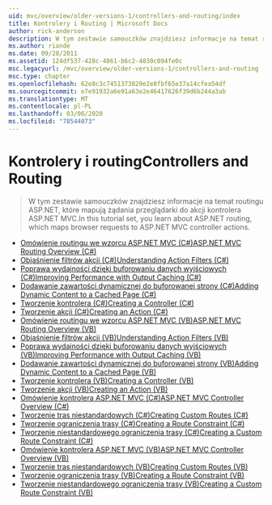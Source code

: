 ```yaml
---
uid: mvc/overview/older-versions-1/controllers-and-routing/index
title: Kontrolery i Routing | Microsoft Docs
author: rick-anderson
description: W tym zestawie samouczków znajdziesz informacje na temat routingu ASP.NET, które mapują żądania przeglądarki do akcji kontrolera ASP.NET MVC.
ms.author: riande
ms.date: 09/28/2011
ms.assetid: 124df537-428c-4861-b6c2-4830c094fe0c
msc.legacyurl: /mvc/overview/older-versions-1/controllers-and-routing
msc.type: chapter
ms.openlocfilehash: 62e8c3c7451373829e2e8fbf65e37a14cfea54df
ms.sourcegitcommit: e7e91932a6e91a63e2e46417626f39d6b244a3ab
ms.translationtype: MT
ms.contentlocale: pl-PL
ms.lasthandoff: 03/06/2020
ms.locfileid: "78544073"
---
```

# <a name="controllers-and-routing"></a><span data-ttu-id="b0f11-103">Kontrolery i routing</span><span class="sxs-lookup"><span data-stu-id="b0f11-103">Controllers and Routing</span></span>

> <span data-ttu-id="b0f11-104">W tym zestawie samouczków znajdziesz informacje na temat routingu ASP.NET, które mapują żądania przeglądarki do akcji kontrolera ASP.NET MVC.</span><span class="sxs-lookup"><span data-stu-id="b0f11-104">In this tutorial set, you learn about ASP.NET routing, which maps browser requests to ASP.NET MVC controller actions.</span></span>

- [<span data-ttu-id="b0f11-105">Omówienie routingu we wzorcu ASP.NET MVC (C#)</span><span class="sxs-lookup"><span data-stu-id="b0f11-105">ASP.NET MVC Routing Overview (C#)</span></span>](asp-net-mvc-routing-overview-cs.md)
- [<span data-ttu-id="b0f11-106">Objaśnienie filtrów akcji (C#)</span><span class="sxs-lookup"><span data-stu-id="b0f11-106">Understanding Action Filters (C#)</span></span>](understanding-action-filters-cs.md)
- [<span data-ttu-id="b0f11-107">Poprawa wydajności dzięki buforowaniu danych wyjściowych (C#)</span><span class="sxs-lookup"><span data-stu-id="b0f11-107">Improving Performance with Output Caching (C#)</span></span>](improving-performance-with-output-caching-cs.md)
- [<span data-ttu-id="b0f11-108">Dodawanie zawartości dynamicznej do buforowanej strony (C#)</span><span class="sxs-lookup"><span data-stu-id="b0f11-108">Adding Dynamic Content to a Cached Page (C#)</span></span>](adding-dynamic-content-to-a-cached-page-cs.md)
- [<span data-ttu-id="b0f11-109">Tworzenie kontrolera (C#)</span><span class="sxs-lookup"><span data-stu-id="b0f11-109">Creating a Controller (C#)</span></span>](creating-a-controller-cs.md)
- [<span data-ttu-id="b0f11-110">Tworzenie akcji (C#)</span><span class="sxs-lookup"><span data-stu-id="b0f11-110">Creating an Action (C#)</span></span>](creating-an-action-cs.md)
- [<span data-ttu-id="b0f11-111">Omówienie routingu we wzorcu ASP.NET MVC (VB)</span><span class="sxs-lookup"><span data-stu-id="b0f11-111">ASP.NET MVC Routing Overview (VB)</span></span>](asp-net-mvc-routing-overview-vb.md)
- [<span data-ttu-id="b0f11-112">Objaśnienie filtrów akcji (VB)</span><span class="sxs-lookup"><span data-stu-id="b0f11-112">Understanding Action Filters (VB)</span></span>](understanding-action-filters-vb.md)
- [<span data-ttu-id="b0f11-113">Poprawa wydajności dzięki buforowaniu danych wyjściowych (VB)</span><span class="sxs-lookup"><span data-stu-id="b0f11-113">Improving Performance with Output Caching (VB)</span></span>](improving-performance-with-output-caching-vb.md)
- [<span data-ttu-id="b0f11-114">Dodawanie zawartości dynamicznej do buforowanej strony (VB)</span><span class="sxs-lookup"><span data-stu-id="b0f11-114">Adding Dynamic Content to a Cached Page (VB)</span></span>](adding-dynamic-content-to-a-cached-page-vb.md)
- [<span data-ttu-id="b0f11-115">Tworzenie kontrolera (VB)</span><span class="sxs-lookup"><span data-stu-id="b0f11-115">Creating a Controller (VB)</span></span>](creating-a-controller-vb.md)
- [<span data-ttu-id="b0f11-116">Tworzenie akcji (VB)</span><span class="sxs-lookup"><span data-stu-id="b0f11-116">Creating an Action (VB)</span></span>](creating-an-action-vb.md)
- [<span data-ttu-id="b0f11-117">Omówienie kontrolera ASP.NET MVC (C#)</span><span class="sxs-lookup"><span data-stu-id="b0f11-117">ASP.NET MVC Controller Overview (C#)</span></span>](aspnet-mvc-controllers-overview-cs.md)
- [<span data-ttu-id="b0f11-118">Tworzenie tras niestandardowych (C#)</span><span class="sxs-lookup"><span data-stu-id="b0f11-118">Creating Custom Routes (C#)</span></span>](creating-custom-routes-cs.md)
- [<span data-ttu-id="b0f11-119">Tworzenie ograniczenia trasy (C#)</span><span class="sxs-lookup"><span data-stu-id="b0f11-119">Creating a Route Constraint (C#)</span></span>](creating-a-route-constraint-cs.md)
- [<span data-ttu-id="b0f11-120">Tworzenie niestandardowego ograniczenia trasy (C#)</span><span class="sxs-lookup"><span data-stu-id="b0f11-120">Creating a Custom Route Constraint (C#)</span></span>](creating-a-custom-route-constraint-cs.md)
- [<span data-ttu-id="b0f11-121">Omówienie kontrolera ASP.NET MVC (VB)</span><span class="sxs-lookup"><span data-stu-id="b0f11-121">ASP.NET MVC Controller Overview (VB)</span></span>](asp-net-mvc-controller-overview-vb.md)
- [<span data-ttu-id="b0f11-122">Tworzenie tras niestandardowych (VB)</span><span class="sxs-lookup"><span data-stu-id="b0f11-122">Creating Custom Routes (VB)</span></span>](creating-custom-routes-vb.md)
- [<span data-ttu-id="b0f11-123">Tworzenie ograniczenia trasy (VB)</span><span class="sxs-lookup"><span data-stu-id="b0f11-123">Creating a Route Constraint (VB)</span></span>](creating-a-route-constraint-vb.md)
- [<span data-ttu-id="b0f11-124">Tworzenie niestandardowego ograniczenia trasy (VB)</span><span class="sxs-lookup"><span data-stu-id="b0f11-124">Creating a Custom Route Constraint (VB)</span></span>](creating-a-custom-route-constraint-vb.md)
